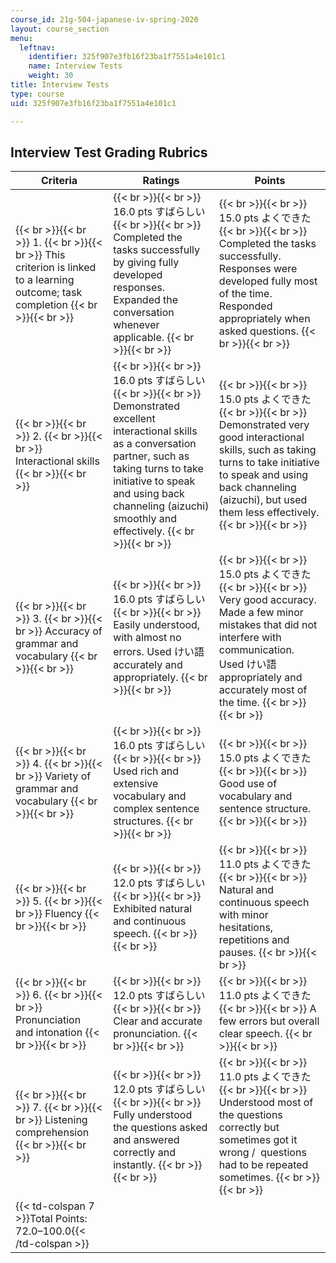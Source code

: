 ```yaml
---
course_id: 21g-504-japanese-iv-spring-2020
layout: course_section
menu:
  leftnav:
    identifier: 325f907e3fb16f23ba1f7551a4e101c1
    name: Interview Tests
    weight: 30
title: Interview Tests
type: course
uid: 325f907e3fb16f23ba1f7551a4e101c1

---
```


Interview Test Grading Rubrics
------------------------------

| Criteria | Ratings | Points |
| --- | --- | --- |
|  {{< br >}}{{< br >}} 1. {{< br >}}{{< br >}} This criterion is linked to a learning outcome; task completion {{< br >}}{{< br >}}  |  {{< br >}}{{< br >}} 16.0 pts すばらしい {{< br >}}{{< br >}} Completed the tasks successfully by giving fully developed responses. Expanded the conversation whenever applicable. {{< br >}}{{< br >}}  |  {{< br >}}{{< br >}} 15.0 pts よくできた {{< br >}}{{< br >}} Completed the tasks successfully. Responses were developed fully most of the time. Responded appropriately when asked questions. {{< br >}}{{< br >}}  |  {{< br >}}{{< br >}} 14.0 pts できた {{< br >}}{{< br >}} Completed the tasks but with some difficulty. Responded appropriately when asked questions. {{< br >}}{{< br >}}  |  {{< br >}}{{< br >}} 13.0 pts がんばろう {{< br >}}{{< br >}} Unable to complete some of the tasks because of limited responses. Responded with minimum speech to questions. {{< br >}}{{< br >}}  |  {{< br >}}{{< br >}} 12.0 pts もっとがんばろう {{< br >}}{{< br >}} Did not complete the tasks. Responses were poorly developed. {{< br >}}{{< br >}}  | 12.0–16.0 |
|  {{< br >}}{{< br >}} 2. {{< br >}}{{< br >}} Interactional skills {{< br >}}{{< br >}}  |  {{< br >}}{{< br >}} 16.0 pts すばらしい {{< br >}}{{< br >}} Demonstrated excellent interactional skills as a conversation partner, such as taking turns to take initiative to speak and using back channeling (aizuchi) smoothly and effectively. {{< br >}}{{< br >}}  |  {{< br >}}{{< br >}} 15.0 pts よくできた {{< br >}}{{< br >}} Demonstrated very good interactional skills, such as taking turns to take initiative to speak and using back channeling (aizuchi), but used them less effectively. {{< br >}}{{< br >}}  |  {{< br >}}{{< br >}} 14.0 pts できた {{< br >}}{{< br >}} Demonstrated good interactional skills but sometimes a little more engagement in the conversation was needed. Task completed with the student’s initiative most of the time but sometimes with the partner’s cues. {{< br >}}{{< br >}}  |  {{< br >}}{{< br >}} 13.0 pts がんばろう {{< br >}}{{< br >}} Often lacked eagerness and engagement in the conversation. Task completed with the partner’s initiative most of the time. {{< br >}}{{< br >}}  |  {{< br >}}{{< br >}} 12.0 pts もっとがんばろう {{< br >}}{{< br >}} Inappropriate and ineffective attitude as a conversation partner. Unable to use conversational strategies. {{< br >}}{{< br >}}  | 12.0–16.0 |
|  {{< br >}}{{< br >}} 3. {{< br >}}{{< br >}} Accuracy of grammar and vocabulary {{< br >}}{{< br >}}  |  {{< br >}}{{< br >}} 16.0 pts すばらしい {{< br >}}{{< br >}} Easily understood, with almost no errors. Used けい語 accurately and appropriately. {{< br >}}{{< br >}}  |  {{< br >}}{{< br >}} 15.0 pts よくできた {{< br >}}{{< br >}} Very good accuracy. Made a few minor mistakes that did not interfere with communication. Used けい語 appropriately and accurately most of the time. {{< br >}}{{< br >}}  |  {{< br >}}{{< br >}} 14.0 pts できた {{< br >}}{{< br >}} Made several minor errors in grammar, vocabulary and けい語 but mostly understandable. {{< br >}}{{< br >}}  |  {{< br >}}{{< br >}} 13.0 pts がんばろう {{< br >}}{{< br >}} Often hard to understand because of structural problems and inaccurate use of vocabulary and けい語. {{< br >}}{{< br >}}  |  {{< br >}}{{< br >}} 12.0 pts もっとがんばろう {{< br >}}{{< br >}} Hard to understand because of many major problems. Communication is misleading. {{< br >}}{{< br >}}  | 12.0–16.0 |
|  {{< br >}}{{< br >}} 4. {{< br >}}{{< br >}} Variety of grammar and vocabulary {{< br >}}{{< br >}}  |  {{< br >}}{{< br >}} 16.0 pts すばらしい {{< br >}}{{< br >}} Used rich and extensive vocabulary and complex sentence structures. {{< br >}}{{< br >}}  |  {{< br >}}{{< br >}} 15.0 pts よくできた {{< br >}}{{< br >}} Good use of vocabulary and sentence structure. {{< br >}}{{< br >}}  |  {{< br >}}{{< br >}} 14.0 pts できた {{< br >}}{{< br >}} Some attempt to incorporate a variety of vocabulary words and sentence structures but lacked complexity. {{< br >}}{{< br >}}  |  {{< br >}}{{< br >}} 13.0 pts がんばろう {{< br >}}{{< br >}} Often lacked needed words and complex sentence structures. {{< br >}}{{< br >}}  |  {{< br >}}{{< br >}} 12.0 pts もっとがんばろう {{< br >}}{{< br >}} Used only limited vocabulary. Sentences were very short and repetitive. {{< br >}}{{< br >}}  | 12.0–16.0 |
|  {{< br >}}{{< br >}} 5. {{< br >}}{{< br >}} Fluency {{< br >}}{{< br >}}  |  {{< br >}}{{< br >}} 12.0 pts すばらしい {{< br >}}{{< br >}} Exhibited natural and continuous speech. {{< br >}}{{< br >}}  |  {{< br >}}{{< br >}} 11.0 pts よくできた {{< br >}}{{< br >}} Natural and continuous speech with minor hesitations, repetitions and pauses. {{< br >}}{{< br >}}  |  {{< br >}}{{< br >}} 10.0 pts できた {{< br >}}{{< br >}} Some stumbling, but managed to rephrase or continue. {{< br >}}{{< br >}}  |  {{< br >}}{{< br >}} 9.0 pts がんばろう {{< br >}}{{< br >}} Speech was often interrupted with stumbling and pauses. {{< br >}}{{< br >}}  |  {{< br >}}{{< br >}} 8.0 pts もっとがんばろう {{< br >}}{{< br >}} Excessive hesitations and pauses; sentences were sometimes left uncompleted. {{< br >}}{{< br >}}  | 8.0–12.0 |
|  {{< br >}}{{< br >}} 6. {{< br >}}{{< br >}} Pronunciation　and intonation {{< br >}}{{< br >}}  |  {{< br >}}{{< br >}} 12.0 pts すばらしい {{< br >}}{{< br >}} Clear and accurate pronunciation. {{< br >}}{{< br >}}  |  {{< br >}}{{< br >}} 11.0 pts よくできた {{< br >}}{{< br >}} A few errors but overall clear speech. {{< br >}}{{< br >}}  |  {{< br >}}{{< br >}} 10.0 pts できた {{< br >}}{{< br >}} Understandable but with some errors. {{< br >}}{{< br >}}  |  {{< br >}}{{< br >}} 9.0 pts がんばろう {{< br >}}{{< br >}} Unable to complete some of the tasks because of limited responses. Responded with minimum speech to questions. {{< br >}}{{< br >}}  |  {{< br >}}{{< br >}} 8.0 pts もっとがんばろう {{< br >}}{{< br >}} Very hard to understand. {{< br >}}{{< br >}}  | 8.0–12.0 |
|  {{< br >}}{{< br >}} 7. {{< br >}}{{< br >}} Listening comprehension {{< br >}}{{< br >}}  |  {{< br >}}{{< br >}} 12.0 pts すばらしい {{< br >}}{{< br >}} Fully understood the questions asked and answered correctly and instantly. {{< br >}}{{< br >}}  |  {{< br >}}{{< br >}} 11.0 pts よくできた {{< br >}}{{< br >}} Understood most of the questions correctly but sometimes got it wrong /  questions had to be repeated sometimes. {{< br >}}{{< br >}}  |  {{< br >}}{{< br >}} 10.0 pts できた {{< br >}}{{< br >}} Got the questions wrong several times / questions had to be repeated often. {{< br >}}{{< br >}}  |  {{< br >}}{{< br >}} 9.0 pts がんばろう {{< br >}}{{< br >}} Got the questions wrong many times /  most questions had to be repeated. {{< br >}}{{< br >}}  |  {{< br >}}{{< br >}} 8.0 pts もっとがんばろう {{< br >}}{{< br >}} Needs to practice listening more. {{< br >}}{{< br >}}  | 8.0–12.0 |
| {{< td-colspan 7 >}}Total Points: 72.0–100.0{{< /td-colspan >}} ||||||